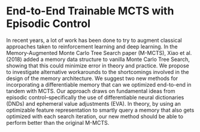 # End-to-End Trainable MCTS with Episodic Control

In recent years, a lot of work has been done to try to augment classical approaches taken to reinforcement learning and deep learning. In the Memory-Augmented Monte Carlo Tree Search paper (M-MCTS), Xiao et al. (2018) added a memory data structure to vanilla Monte Carlo Tree Search, showing that this could minimize error in theory and practice. We propose to investigate alternative workarounds to the shortcomings involved in the design of the memory architecture. We suggest two new methods for incorporating a differentiable memory that can we optimized end-to-end in tandem with MCTS. Our approach draws on fundamental ideas from episodic control–specifically the use of differentiable neural dictionaries (DNDs) and ephemeral value adjustments (EVA). In theory, by using an optimizable feature representation to smartly query a memory that also gets optimized with each search iteration, our new method should be able to perform better than the original M-MCTS.
